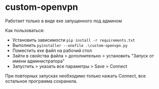# custom-openvpn
Работает только в виде exe запущенного под админом  
  
Как пользоваться:
* Установить зависимости ```pip install -r requirements.txt```
* Выполнить ```pyinstaller --onefile .\custom-openvpn.py```
* Поместить exe файл на рабочий стол
* Зайти в свойства файла > дополнительно > установить "Запуск от имени администратора"
* Запустить > указать все параметры > Save > Connect
  
При повторных запусках необходимо только нажать Connect, все остальное программа сохранила.
